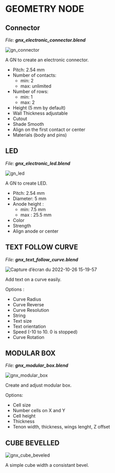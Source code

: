 # GEOMETRY NODE

## Connector

_File: **gnx_electronic_connector.blend**_

![gn_connector](https://user-images.githubusercontent.com/54265936/167180946-129b6cb3-f25b-4e46-9e33-9a2e97b7b8ec.png)

A GN to create an electronic connector.

- Pitch: 2.54 mm
- Number of contacts:
  - min: 2
  - max: unlimited
- Number of rows:
  - min: 1
  - max: 2
- Height (5 mm by default)
- Wall Thickness adjustable
- Cutout
- Shade Smooth
- Align on the first contact or center
- Materials (body and pins)

## LED

_File: **gnx_electronic_led.blend**_

![gn_led](https://user-images.githubusercontent.com/54265936/167298487-b3c946e0-89fc-4692-b006-2c9f68ed447f.png)

A GN to create LED.

- Pitch: 2.54 mm
- Diameter: 5 mm
- Anode height :
  - min: 7.5 mm
  - max : 25.5 mm
- Color
- Strength
- Align anode or center

## TEXT FOLLOW CURVE

_File: **gnx_text_follow_curve.blend**_

![Capture d’écran du 2022-10-26 15-19-57](https://user-images.githubusercontent.com/54265936/198037383-81834a18-58ca-4d09-9f80-6bd65c29d539.png)

Add text on a curve easily.

Options :
  - Curve Radius
  - Curve Reverse
  - Curve Resolution
  - String
  - Text size
  - Text orientation
  - Speed (-10 to 10. 0 is stopped)
  - Curve Rotation
  
## MODULAR BOX
  
_File: **gnx_modular_box.blend**_
  
![gnx_modular_box](https://user-images.githubusercontent.com/54265936/204155704-db854d14-fcad-412e-81bb-0b627485bc47.png)
  
Create and adjust modular box.
  
Options:
  - Cell size
  - Number cells on X and Y
  - Cell height 
  - Thickness
  - Tenon width, thickness, wings lenght, Z offset
 
## CUBE BEVELLED

![gnx_cube_beveled](https://user-images.githubusercontent.com/54265936/210273908-aa42daf8-05df-432e-b58c-dc01aa75c17d.png)

A simple cube width a consistant bevel.
  
  

  
